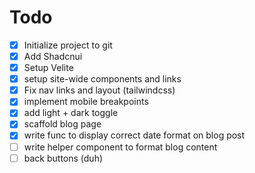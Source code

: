 # Todo

- [x] Initialize project to git
- [x] Add Shadcnui
- [x] Setup Velite
- [x] setup site-wide components and links
- [x] Fix nav links and layout (tailwindcss)
- [x] implement mobile breakpoints
- [x] add light + dark toggle
- [x] scaffold blog page
- [x] write func to display correct date format on blog post
- [ ] write helper component to format blog content
- [ ] back buttons (duh) 
